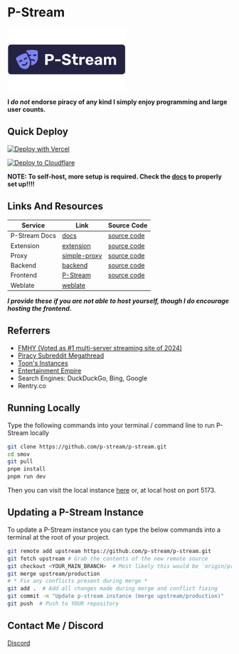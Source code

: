 # P-Stream
[![P-Stream Image](.github/P-Stream.png)](https://docs.pstream.org)  

**I *do not* endorse piracy of any kind I simply enjoy programming and large user counts.**


## Quick Deploy

[![Deploy with Vercel](https://vercel.com/button)](https://vercel.com/new/clone?repository-url=https%3A%2F%2Fgithub.com%2Fp-stream%2Fp-stream)

[![Deploy to Cloudflare](https://deploy.workers.cloudflare.com/button)](https://deploy.workers.cloudflare.com/?url=https://github.com/p-stream/p-stream)

**NOTE: To self-host, more setup is required. Check the [docs](https://docs.pstream.org) to properly set up!!!!**


## Links And Resources
| Service        | Link                                                             | Source Code                                              |
|----------------|------------------------------------------------------------------|----------------------------------------------------------|
| P-Stream Docs | [docs](https://docs.pstream.org)                          | [source code](https://github.com/p-stream/docs)        |
| Extension      | [extension](https://docs.pstream.org/extension)                | [source code](https://github.com/p-stream/browser-ext) |
| Proxy          | [simple-proxy](https://docs.pstream.org/proxy)              | [source code](https://github.com/p-stream/sudo-proxy)  |             
| Backend        | [backend](https://server.fifthwit.net)                    | [source code](https://github.com/p-stream/backend)     |
| Frontend       | [P-Stream](https://docs.pstream.org/instances)                | [source code](https://github.com/p-stream/p-stream)        |
| Weblate        | [weblate](https://weblate.pstream.org)         | |

***I provide these if you are not able to host yourself, though I do encourage hosting the frontend.***


## Referrers
- [FMHY (Voted as #1 multi-server streaming site of 2024)](https://fmhy.net)
- [Piracy Subreddit Megathread](https://www.reddit.com/r/Piracy/s/iymSloEpXn)
- [Toon's Instances](https://erynith.github.io/movie-web-instances)
- [Entertainment Empire](https://discord.gg/8NSDNEMfja)
- Search Engines: DuckDuckGo, Bing, Google
- Rentry.co


## Running Locally
Type the following commands into your terminal / command line to run P-Stream locally
```bash
git clone https://github.com/p-stream/p-stream.git
cd smov
git pull
pnpm install
pnpm run dev
```
Then you can visit the local instance [here](http://localhost:5173) or, at local host on port 5173.


## Updating a P-Stream Instance
To update a P-Stream instance you can type the below commands into a terminal at the root of your project.
```bash
git remote add upstream https://github.com/p-stream/p-stream.git
git fetch upstream # Grab the contents of the new remote source
git checkout <YOUR_MAIN_BRANCH>  # Most likely this would be `origin/production`
git merge upstream/production
# * Fix any conflicts present during merge *
git add .  # Add all changes made during merge and conflict fixing
git commit -m "Update p-stream instance (merge upstream/production)"
git push  # Push to YOUR repository
```


## Contact Me / Discord
[Discord](https://discord.gg/7z6znYgrTG)
